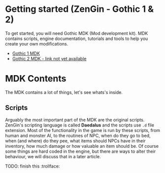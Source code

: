 # Getting started (ZenGin - Gothic 1 & 2)
To get started, you will need Gothic MDK (Mod development kit). MDK contains scripts, engine documentation, tutorials and tools to help you create your own modifications.
- [Gothic 1 MDK](https://github.com/PhoenixTales/gothic-devkit)
- [Gothic 2 MDK - link not yet available](#)

# MDK Contents
The MDK contains a lot of things, let's see whats's inside.
## Scripts
Arguably the most important part of the MDK are the original scripts. ZenGin's scripting language is called **Daedalus** and the scripts use `.d` file extension. Most of the functionality in the game is run by these scripts, from human and monster AI, to the routines of NPC, when do they go to bed, when (and where) do they pee, what items should NPCs have in their inventory, how much damage or how valuable an item should be. Of course some things are hard coded in the engine, but there are ways to alter their behaviour, we will discuss that in a later article.

TODO: finish this :trollface:
